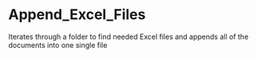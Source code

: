 # Append_Excel_Files
Iterates through a folder to find needed Excel files and appends all of the documents into one single file
